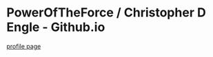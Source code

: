 # PowerOfTheForce / Christopher D Engle - Github.io
<a href="http://poweroftheforce.github.io/" target="_blank">profile page</a>
